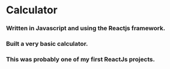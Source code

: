 # Calculator
### Written in Javascript and using the Reactjs framework.
### Built a very basic calculator.
### This was probably one of my first ReactJs projects.
